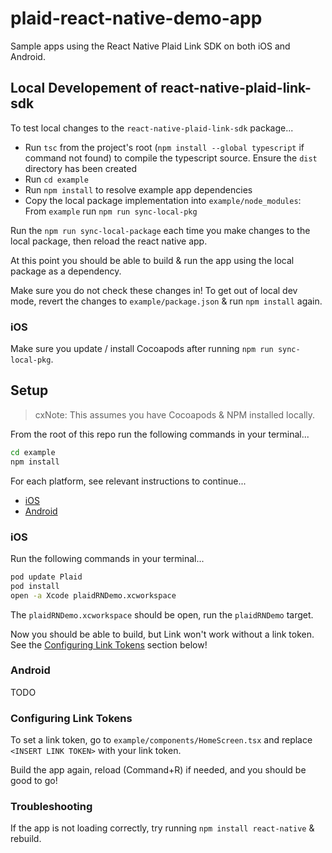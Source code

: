 # plaid-react-native-demo-app

Sample apps using the React Native Plaid Link SDK on both iOS and Android.

## Local Developement of react-native-plaid-link-sdk

To test local changes to the `react-native-plaid-link-sdk` package...

* Run `tsc` from the project's root (`npm install --global typescript` if command not found) to compile the typescript source. Ensure the `dist` directory has been created
* Run `cd example`
* Run `npm install` to resolve example app dependencies
* Copy the local package implementation into `example/node_modules`:<br> From `example` run `npm run sync-local-pkg`

Run the `npm run sync-local-package` each time you make changes to the local package, then reload the react native app.

At this point you should be able to build & run the app using the local package as a dependency.

Make sure you do not check these changes in! To get out of local dev mode, revert the 
changes to `example/package.json` & run `npm install` again. 

### iOS

Make sure you update / install Cocoapods after running `npm run sync-local-pkg`.


## Setup

> cxNote: This assumes you have Cocoapods & NPM installed locally.

From the root of this repo run the following commands in your terminal...

```bash
cd example
npm install
```

For each platform, see relevant instructions to continue...
* [iOS](#ios)
* [Android](#android)

### iOS

Run the following commands in your terminal...

```bash
pod update Plaid
pod install
open -a Xcode plaidRNDemo.xcworkspace
```

The `plaidRNDemo.xcworkspace` should be open, run the `plaidRNDemo` target.

Now you should be able to build, but Link won't work without a link token. See the [Configuring Link Tokens](#configuring-link-tokens) section below!

### Android

TODO

### Configuring Link Tokens

To set a link token, go to `example/components/HomeScreen.tsx` and replace `<INSERT LINK TOKEN>` with your link token.

Build the app again, reload (Command+R) if needed, and you should be good to go!

### Troubleshooting

If the app is not loading correctly, try running `npm install react-native` & rebuild.
